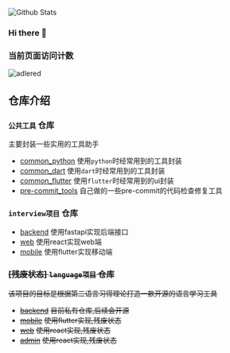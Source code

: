 ![Github Stats](https://github-readme-stats.vercel.app/api?username=jiangwenfan)

### Hi there 👋

<!--
**jiangwenfan/jiangwenfan** is a ✨ _special_ ✨ repository because its `README.md` (this file) appears on your GitHub profile.

Here are some ideas to get you started:

- 🔭 I’m currently working on ...
- 🌱 I’m currently learning ...
- 👯 I’m looking to collaborate on ...
- 🤔 I’m looking for help with ...
- 💬 Ask me about ...
- 📫 How to reach me: ...
- 😄 Pronouns: ...
- ⚡ Fun fact: ...
-->
### 当前页面访问计数

![adlered](https://count.getloli.com/get/@jiangwenfan)


## 仓库介绍

### `公共工具` 仓库
主要封装一些实用的工具助手
- [common_python](https://github.com/jiangwenfan/common_python)
  使用`python`时经常用到的工具封装
- [common_dart](https://github.com/jiangwenfan/common_dart)
  使用`dart`时经常用到的工具封装
- [common_flutter](https://github.com/jiangwenfan/common_flutter)
  使用`flutter`时经常用到的ui封装
- [pre-commit_tools]("https://github.com/jiangwenfan/pre-commit_tools")
  自己做的一些pre-commit的代码检查修复工具

### `interview项目` 仓库
- [backend](https://github.com/jiangwenfan/interview-backend)
  使用fastapi实现后端接口
- [web](https://github.com/jiangwenfan/interview-web)
  使用react实现web端
- [mobile](https://github.com/jiangwenfan/interview-mobile)
  使用flutter实现移动端
  
### ~~[残废状态] `language项目` 仓库~~
~~该项目的目标是根据第二语言习得理论打造一款开源的语言学习工具~~
- ~~[backend](https://github.com/jiangwenfan/language-backend)~~
  ~~目前私有仓库,后续会开源~~
- ~~[mobile](https://github.com/jiangwenfan/language-mobile)~~
  ~~使用flutter实现,残废状态~~
- ~~[web](https://github.com/jiangwenfan/language-web)~~
  ~~使用react实现,残废状态~~
- ~~[admin](https://github.com/jiangwenfan/language-admin)~~
  ~~使用react实现,残废状态~~
